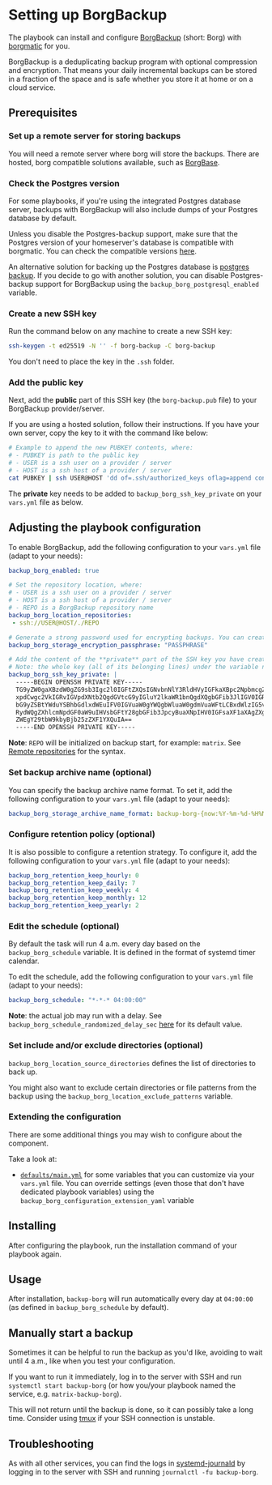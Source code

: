 <!--
SPDX-FileCopyrightText: 2022 - 2025 Nikita Chernyi
SPDX-FileCopyrightText: 2022 - 2024 Slavi Pantaleev
SPDX-FileCopyrightText: 2022 MDAD project contributors
SPDX-FileCopyrightText: 2022 - 2023 Julian-Samuel Gebühr
SPDX-FileCopyrightText: 2024 - 2025 Suguru Hirahara

SPDX-License-Identifier: AGPL-3.0-or-later
-->

# Setting up BorgBackup

The playbook can install and configure [BorgBackup](https://www.borgbackup.org/) (short: Borg) with [borgmatic](https://torsion.org/borgmatic/) for you.

BorgBackup is a deduplicating backup program with optional compression and encryption. That means your daily incremental backups can be stored in a fraction of the space and is safe whether you store it at home or on a cloud service.

## Prerequisites

### Set up a remote server for storing backups

You will need a remote server where borg will store the backups. There are hosted, borg compatible solutions available, such as [BorgBase](https://www.borgbase.com).

### Check the Postgres version

For some playbooks, if you're using the integrated Postgres database server, backups with BorgBackup will also include dumps of your Postgres database by default.

Unless you disable the Postgres-backup support, make sure that the Postgres version of your homeserver's database is compatible with borgmatic. You can check the compatible versions [here](../defaults/main.yml).

An alternative solution for backing up the Postgres database is [postgres backup](https://github.com/devture/com.devture.ansible.role.postgres_backup). If you decide to go with another solution, you can disable Postgres-backup support for BorgBackup using the `backup_borg_postgresql_enabled` variable.

### Create a new SSH key

Run the command below on any machine to create a new SSH key:

```bash
ssh-keygen -t ed25519 -N '' -f borg-backup -C borg-backup
```

You don't need to place the key in the `.ssh` folder.

### Add the public key

Next, add the **public** part of this SSH key (the `borg-backup.pub` file) to your BorgBackup provider/server.

If you are using a hosted solution, follow their instructions. If you have your own server, copy the key to it with the command like below:

```sh
# Example to append the new PUBKEY contents, where:
# - PUBKEY is path to the public key
# - USER is a ssh user on a provider / server
# - HOST is a ssh host of a provider / server
cat PUBKEY | ssh USER@HOST 'dd of=.ssh/authorized_keys oflag=append conv=notrunc'
```

The **private** key needs to be added to `backup_borg_ssh_key_private` on your `vars.yml` file as below.

## Adjusting the playbook configuration

To enable BorgBackup, add the following configuration to your `vars.yml` file (adapt to your needs):

```yaml
backup_borg_enabled: true

# Set the repository location, where:
# - USER is a ssh user on a provider / server
# - HOST is a ssh host of a provider / server
# - REPO is a BorgBackup repository name
backup_borg_location_repositories:
 - ssh://USER@HOST/./REPO

# Generate a strong password used for encrypting backups. You can create one with a command like `pwgen -s 64 1`.
backup_borg_storage_encryption_passphrase: "PASSPHRASE"

# Add the content of the **private** part of the SSH key you have created.
# Note: the whole key (all of its belonging lines) under the variable needs to be indented with 2 spaces.
backup_borg_ssh_key_private: |
  -----BEGIN OPENSSH PRIVATE KEY-----
  TG9yZW0gaXBzdW0gZG9sb3Igc2l0IGFtZXQsIGNvbnNlY3RldHVyIGFkaXBpc2NpbmcgZW
  xpdCwgc2VkIGRvIGVpdXNtb2QgdGVtcG9yIGluY2lkaWR1bnQgdXQgbGFib3JlIGV0IGRv
  bG9yZSBtYWduYSBhbGdlxdWEuIFV0IGVuaW0gYWQgbWluaW0gdmVuaWFtLCBxdWlzIG5vc3
  RydWQgZXhlcmNpdGF0aW9uIHVsbGFtY28gbGFib3JpcyBuaXNpIHV0IGFsaXF1aXAgZXgg
  ZWEgY29tbW9kbyBjb25zZXF1YXQuIA==
  -----END OPENSSH PRIVATE KEY-----
```

**Note**: `REPO` will be initialized on backup start, for example: `matrix`. See [Remote repositories](https://borgbackup.readthedocs.io/en/stable/usage/general.html#repository-urls) for the syntax.

### Set backup archive name (optional)

You can specify the backup archive name format. To set it, add the following configuration to your `vars.yml` file (adapt to your needs):

```yaml
backup_borg_storage_archive_name_format: backup-borg-{now:%Y-%m-%d-%H%M%S}
```

### Configure retention policy (optional)

It is also possible to configure a retention strategy. To configure it, add the following configuration to your `vars.yml` file (adapt to your needs):

```yaml
backup_borg_retention_keep_hourly: 0
backup_borg_retention_keep_daily: 7
backup_borg_retention_keep_weekly: 4
backup_borg_retention_keep_monthly: 12
backup_borg_retention_keep_yearly: 2
```

### Edit the schedule (optional)

By default the task will run 4 a.m. every day based on the `backup_borg_schedule` variable. It is defined in the format of systemd timer calendar.

To edit the schedule, add the following configuration to your `vars.yml` file (adapt to your needs):

```yaml
backup_borg_schedule: "*-*-* 04:00:00"
```

**Note**: the actual job may run with a delay. See `backup_borg_schedule_randomized_delay_sec` [here](https://github.com/mother-of-all-self-hosting/ansible-role-backup_borg/blob/f5d5b473d48c6504be10b3d946255ef5c186c2a6/defaults/main.yml#L50) for its default value.

### Set include and/or exclude directories (optional)

`backup_borg_location_source_directories` defines the list of directories to back up.

You might also want to exclude certain directories or file patterns from the backup using the `backup_borg_location_exclude_patterns` variable.

### Extending the configuration

There are some additional things you may wish to configure about the component.

Take a look at:

- [`defaults/main.yml`](../defaults/main.yml) for some variables that you can customize via your `vars.yml` file. You can override settings (even those that don't have dedicated playbook variables) using the `backup_borg_configuration_extension_yaml` variable

## Installing

After configuring the playbook, run the installation command of your playbook again.

## Usage

After installation, `backup-borg` will run automatically every day at `04:00:00` (as defined in `backup_borg_schedule` by default).

## Manually start a backup

Sometimes it can be helpful to run the backup as you'd like, avoiding to wait until 4 a.m., like when you test your configuration.

If you want to run it immediately, log in to the server with SSH and run `systemctl start backup-borg` (or how you/your playbook named the service, e.g. `matrix-backup-borg`).

This will not return until the backup is done, so it can possibly take a long time. Consider using [tmux](https://en.wikipedia.org/wiki/Tmux) if your SSH connection is unstable.

## Troubleshooting

As with all other services, you can find the logs in [systemd-journald](https://www.freedesktop.org/software/systemd/man/systemd-journald.service.html) by logging in to the server with SSH and running `journalctl -fu backup-borg`.
